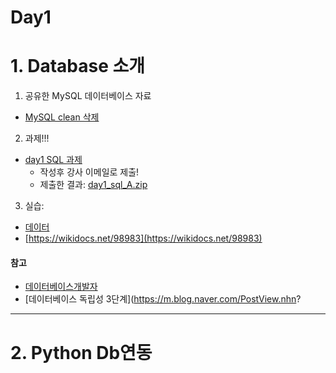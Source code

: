 # Day1

# 1. Database 소개

1. 공유한 MySQL 데이터베이스 자료

 - [MySQL clean 삭제](https://answers.microsoft.com/en-us/windows/forum/windows_other-windows_programs/how-to-completely-uninstall-mysql/e90e1344-7b90-4319-8b2f-77b271ae66ed)


2. 과제!!!
 - [day1 SQL 과제](./day1_sql_ex1.sql)
    - 작성후 강사 이메일로 제출!
    - 제출한 결과: [day1_sql_A.zip](./day1_sql_A.zip)

3. 실습:
 - [데이터 ](https://wikidocs.net/98960)
 - [https://wikidocs.net/98983](https://wikidocs.net/98983)

#### 참고

 - [데이터베이스개발자](http://www.saramin.co.kr/zf_user/cms/job-information/view?idx=20240&dtlGb=1)
 - [데이터베이스 독립성 3단계](https://m.blog.naver.com/PostView.nhn?

---

# 2. Python Db연동

